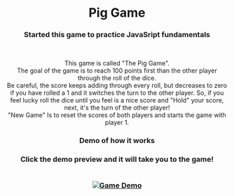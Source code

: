 <h1 align="center">Pig Game</h1>
<h3 align="center">Started this game to practice JavaSript fundamentals</h3>
<br>
<p align="center">This game is called "The Pig Game". 
<br>
The goal of the game is to reach 100 points first than the other player through the roll of the dice.
<br>
Be careful, the score keeps adding through every roll, but decreases to zero if you have rolled a 1 and it switches the turn to the other player. So, if you feel lucky roll the dice until you feel is a nice score and "Hold" your score, next, it's the turn of the other player!
<br> 
"New Game" Is to reset the scores of both players and starts the game with player 1.
</p>
<h3 align="center"> Demo of how it works<h3>
<p align="center">
Click the demo preview and it will take you to the game!
<br>
<br>
<br>
<a href="https://lnce21.github.io/pigGame/" target="_blank"> <img src="img/pigGameGif.gif" alt="Game Demo"/></a>
</p>
